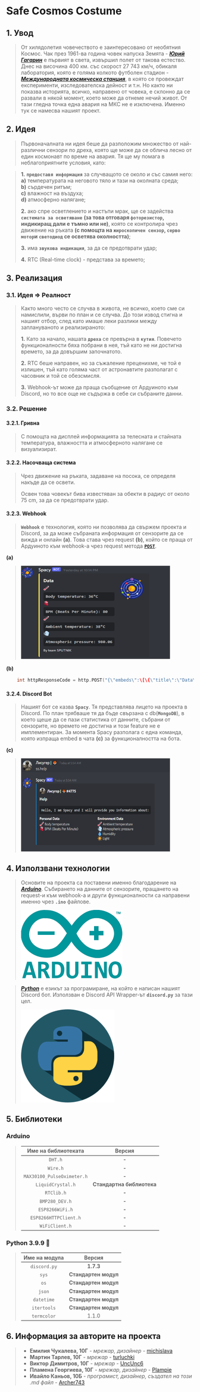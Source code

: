 # Safe Cosmos Costume


## 1. Увод

> От хилядолетия човечеството е заинтересовано от необятния Космос. Чак през 1961-ва година човек напуска Земята - 
***[Юрий Гагарин](https://bg.wikipedia.org/wiki/%D0%AE%D1%80%D0%B8%D0%B9_%D0%93%D0%B0%D0%B3%D0%B0%D1%80%D0%B8%D0%BD)*** е първият в света, извършил полет от такова естество. Днес на височина 400 км. със скорост 27 743 км/ч, обикаля лаборатория, която е голяма колкото футболен стадион - [***Международната космическа станция***](https://bg.wikipedia.org/wiki/%D0%9C%D0%B5%D0%B6%D0%B4%D1%83%D0%BD%D0%B0%D1%80%D0%BE%D0%B4%D0%BD%D0%B0_%D0%BA%D0%BE%D1%81%D0%BC%D0%B8%D1%87%D0%B5%D1%81%D0%BA%D0%B0_%D1%81%D1%82%D0%B0%D0%BD%D1%86%D0%B8%D1%8F), в която се провеждат експерименти, изследователска дейност и т.н. Но както ни показва историята, всичко, направено от човека, е склонно да се развали в някой момент, което може да отнеме нечий живот. От тази гледна точка една авария на МКС не е изключена. Именно тук се намесва нашият проект.


## 2. Идея

> Първоначалната ни идея беше да разположим множество от най-различни сензори по дреха, която ще може да се облича лесно от един космонавт по време на авария. Тя ще му помага в неблагоприятните условия, като:

> **1.** **``предоставя информация``** за случващото се около и със самия него:    
**а)** температурата на неговото тяло и тази на околната среда;  
**b)** сърдечен ритъм;    
**c)** влажност на въздуха;    
**d)** атмосферно налягане;     
>
> **2.** ако спре осветлението и настъпи мрак, ще се задейства **``системата за осветяване``** **(за това отговаря ``фоторезистор``, индикиращ дали е тъмно или не)**, която се контролира чрез движение на ръката **(с помощта на ``жироскопичен сензор``,  ``серво мотор``и ``светодиод`` се осветява околността)**;
>
> **3.** има **``звукова индикация``**, за да се предотврати удар;
>
> **4.** RTC (Real-time clock) - представа за времето;


## 3. Реализация

### 3.1. Идея => Реалност

> Както много често се случва в живота, не всичко, което сме си намислили, върви по план и се случва. До този извод стигна и нашият отбор, след като имаше леки разлики между заплануваното и реализираното:
>
> **1.** Като за начало, нашата **``дреха``** се превърна в **``кутия``**. Повечето функционалности бяха побрани в нея, тъй като не ни достигна времето, за да довършим започнатото.
>
> **2.** RTC беше направен, но за съжаление преценихме, че той е излишен, тъй като голяма част от астронавтите разполагат с часовник и той се обезсмисля.
>
> **3.** Webhook-ът може да праща съобщение от Ардуиното към Discord, но то все още не съдържа в себе си събраните данни.

### 3.2. Решение

#### 3.2.1. Гривна
> С помощта на дисплей информацията за телесната и стайната температура, влажността и атмосферното налягане се визуализират.

#### 3.2.2. Насочваща система
> Чрез движение на ръката, задаване на посока, се определя накъде да се освети. 
>
> Освен това човекът бива известяван за обекти в радиус от около 75 cm, за да се предотврати удар.

#### 3.2.3. Webhook
> **``Webhook``** е технология, която ни позволява да свържем проекта и Discord, за да може събраната информация от сензорите да се вижда и онлайн **(a)**. Това става чрез request **(b)**, който се праща от Ардуиното към webhook-а чрез request метода [**``POST``**](https://en.wikipedia.org/wiki/POST_(HTTP)).

**(a)**
>    <img src="DocsImages/info_format.png" width="400" height="250" />

**(b)**
```ino
    int httpResponseCode = http.POST("{\"embeds\":\[\{\"title\":\"Data\",\"description\":\":thermometer: **```Body temperature: 36°C```**:anatomical_heart: **```BPM (Beats Per Minute): 80```**:thermometer: **```Ambient temperature: 38°C```**:dash: **```Atmospheric pressure: 980.06```**\",\"color\":15258703,\"thumbnail\":\{\"url\":\"https://cdn.discordapp.com/avatars/951801611771080714/655f3fd85fc43481b9f332630b2032b6.webp?size=1024\"\},\"footer\":\{\"text\":\"By team SPUTNIK\"\}\}\]}");
```

#### 3.2.4. Discord Bot
> Нашият бот се казва **``Spacy``**. Тя представлява лицето на проекта в Discord. По план трябваше тя да бъде свързана с db(**``MongoDB``**), в което щеше да се пази статистика от данните, събрани от сензорите, но времето не достигна и този feature не е имплементиран. За момента Spacy разполага с една команда, която изпраща embed в чата **(c)** за функционалността на бота.

**(c)**
>    <img src="DocsImages/bot_help_command.png" width="400" height="250" />


## 4. Използвани технологии

> Основите на проекта са поставени именно благодарение на [***Arduino***](https://www.arduino.cc/). Събирането на данните от сензорите, пращането на request-и към webhook-а и други функционалности са направени именно чрез **``.ino``** файлове.
>
>
>    <img src="DocsImages/arduino_logo.png"/>

> [***Python***](https://www.python.org/) е езикът за програмиране, на който е написан нашият Discord бот. Използван е Discord API Wrapper-ът **``discord.py``** за тази цел.
>
>
>    <img src="DocsImages/python_icon.png" width="250" height="250" />


## 5. Библиотеки

### **Arduino**

> | **Име на библиотеката**  | **Версия** |
> | :-------------: |:----------:|
> | ``DHT.h`` | **-** |
> | ``Wire.h`` | **-** |
> | ``MAX30100_PulseOximeter.h`` | **-** |
> | ``LiquidCrystal.h`` | **Стандартна библиотека** |
> | ``RTClib.h`` | **-** |
> | ``BMP280_DEV.h`` | **-** |
> | ``ESP8266WiFi.h`` | **-** |
> | ``ESP8266HTTPClient.h`` | **-** |
> | ``WiFiClient.h`` | **-** |

### **Python 3.9.9** :snake:

> | **Име на модула**  | **Версия** |
> | :-------------: |:----------:|
> | ``discord.py`` | **1.7.3** |
> | ``sys`` | **Стандартен модул** |
> | ``os`` | **Стандартен модул** |
> | ``json`` | **Стандартен модул** |
> | ``datetime`` | **Стандартен модул** |
> | ``itertools`` | **Стандартен модул** |
> | ``termcolor`` | 1.1.0 |


## 6. Информация за авторите на проекта

> * **Емилия Чукалева, 10Г** - *мрежар, дизайнер* - [michislava](https://github.com/michislava)
> * **Мартин Тарлев, 10Г** - *мрежар* - [turluchki](https://github.com/turluchki)
> * **Виктор Димитров, 10Г** - *мрежар* - [UncUnc6](https://github.com/UncUnc6)
> * **Пламена Георгиева, 10Г** - *мрежар, дизайнер* - [Plampie](https://github.com/Plampie)
> * **Ивайло Каньов, 10Б** - *програмист, дизайнер, създател на този .md файл* - [Archer743](https://github.com/Archer743)

